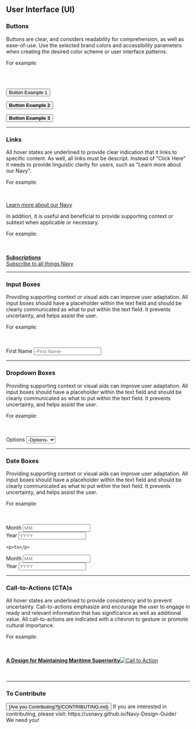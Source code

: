 ## User Interface (UI)

### Buttons

Buttons are clear, and considers readability for comprehension, as well as ease-of-use.  Use the selected brand colors and accessibility parameters when creating the desired color scheme or user interface patterns.

<div class="container-hide">

For example: 

<br>
<br>

<button class="button-example">Button Example 1</button>
	    
<button class="button-example-2"><strong>Button Example 2</strong></button>

<button class="button-example-3"><strong>Button Example 3</strong></button>

</div>

<hr>

### Links

All hover states are underlined to provide clear indication that it links to specific content.  As well, all links must be descript.  Instead of "Click Here" it needs to provide linguistic clarity for users, such as "Learn more about our Navy". 

For example:  

<br>

[Learn more about our Navy](https://usnavy.github.io/Navy-Design-Guide/ui-elements.html)

In addition, it is useful and beneficial to provide supporting context or subtext when applicable or necessary. 

<div class="container-hide">

For example: 

<br>
<br>

<a href="#" class="link-example">
	<strong>Subscriptions</strong><br>
	Subscribe to all things Navy
	</a>

</div>

<hr>

### Input Boxes

Providing supporting context or visual aids can improve user adaptation.  All input boxes should have a placeholder within the text field and should be clearly communicated as what to put within the text field.  It prevents uncertainty, and helps assist the user.  

<div class="container-hide">

For example: 

<br>
<br>

<div class="input-example">			
<span>First Name</span>	
<input type="text" name="keyword" placeholder="-First Name-" class="input-box">
</div>

</div>

<hr>

### Dropdown Boxes

Providing supporting context or visual aids can improve user adaptation.  All input boxes should have a placeholder within the text field and should be clearly communicated as what to put within the text field.  It prevents uncertainty, and helps assist the user. 

<div class="container-hide">

For example: 

<br>
<br>

<div class="dropdown-box-example">	
<span>Options</span>			
<select class="dropdown-box-filter">
  <option value="null">-Options-</option>
  <option value="topic-1">Option #1</option>
  <option value="topic-2">Option #2</option>
  <option value="topic-3">Option #3</option>
  <option value="topic-4">Option #4</option>
</select>
</div>	

</div>

<hr>


### Date Boxes

Providing supporting context or visual aids can improve user adaptation.  All input boxes should have a placeholder within the text field and should be clearly communicated as what to put within the text field.  It prevents uncertainty, and helps assist the user. 

<div class="container-hide">

For example: 

<br>
<br>

<div class="date-filter-options">
<div class="month-options">			
<span>Month</span>		
  <input id="start-month" type="text" name="startMonth" placeholder="MM">
	</div>
<div class="year-options">	
<span>Year</span>	
  <input id="start-year" type="text" name="startyear" placeholder="YYYY">
</div>		
	
	<p>to</p>
	
<div class="month-options">			
<span>Month</span>		
  <input id="end-month" type="text" name="startMonth" placeholder="MM">
</div>
<div class="year-options">
<span>Year</span>	
  <input id="end-year" type="text" name="startyear" placeholder="YYYY">
</div>
</div>

</div>

<hr>

### Call-to-Actions (CTA)s

All hover states are underlined to provide consistency and to prevent uncertainty.  Call-to-actions emphasize and encourage the user to engage in ready and relevant information that has significance as well as additional value.  All call-to-actions are indicated with a chevron to gesture or promote cultural importance.

<div class="container-hide">

For example: 

<br>
<br>

<a href="#" class="link-example">
	<strong>A Design for Maintaining Maritime Superiority</strong><img src="img/Right-Chevron.png" alt="Call to Action" class="chevron">
	</a>

</div>

<br>
<br>

<hr>

### To Contribute<br>
<button id="contribute-guidance">
[Are you Contributing?](/CONTRIBUTING.md)
</button>  
<span class="contribute-comment">If you are interested in contributing, please visit: https://usnavy.github.io/Navy-Design-Guide/ <br>We need you!</span>
<br>
<br>
